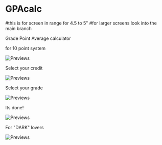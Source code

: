 # GPAcalc
#this is for screen in range for 4.5 to 5"
#for larger screens look into the main branch

Grade Point Average calculator

for 10 point system

![Previews](https://raw.github.com/DevGautam2000/GPAcalc/app-preview/images/appSimul.png)


Select your credit

![Previews](https://raw.github.com/DevGautam2000/GPAcalc/app-preview/images/credit.png)

Select your grade

![Previews](https://raw.github.com/DevGautam2000/GPAcalc/app-preview/images/grade.png)

Its done! 

![Previews](https://raw.github.com/DevGautam2000/GPAcalc/app-preview/images/calculated.png)

For "DARK" lovers


![Previews](https://raw.github.com/DevGautam2000/GPAcalc/app-preview/images/dark.png)
